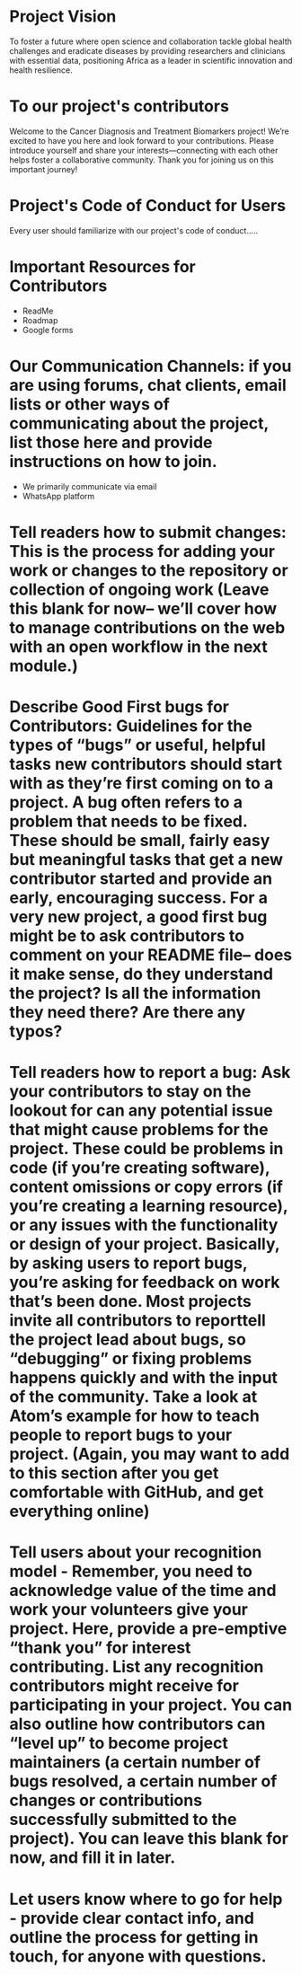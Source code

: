 # Project Vision

To foster a future where open science and collaboration tackle global health challenges and eradicate diseases by providing researchers and clinicians with essential data, positioning Africa as a leader in scientific innovation and health resilience.

# To our project's contributors

Welcome to the Cancer Diagnosis and Treatment Biomarkers project! We’re excited to have you here and look forward to your contributions. Please introduce yourself and share your interests—connecting with each other helps foster a collaborative community. Thank you for joining us on this important journey!

# Project's Code of Conduct for Users

Every user should familiarize with our project's code of conduct.....

# Important Resources for Contributors
* ReadMe
* Roadmap
* Google forms

# Our Communication Channels: if you are using forums, chat clients, email lists or other ways of communicating about the project, list those here and provide instructions on how to join.
* We primarily communicate via email
* WhatsApp platform

# Tell readers how to submit changes: This is the process for adding your work or changes to the repository or collection of ongoing work (Leave this blank for now– we’ll cover how to manage contributions on the web with an open workflow in the next module.)

# Describe Good First bugs for Contributors: Guidelines for the types of “bugs” or useful, helpful tasks new contributors should start with as they’re first coming on to a project. A bug often refers to a problem that needs to be fixed. These should be small, fairly easy but meaningful tasks that get a new contributor started and provide an early, encouraging success. For a very new project, a good first bug might be to ask contributors to comment on your README file– does it make sense, do they understand the project? Is all the information they need there? Are there any typos?

# Tell readers how to report a bug: Ask your contributors to stay on the lookout for can any potential issue that might cause problems for the project. These could be problems in code (if you’re creating software), content omissions or copy errors (if you’re creating a learning resource), or any issues with the functionality or design of your project. Basically, by asking users to report bugs, you’re asking for feedback on work that’s been done. Most projects invite all contributors to reporttell the project lead about bugs, so “debugging” or fixing problems happens quickly and with the input of the community. Take a look at Atom’s example for how to teach people to report bugs to your project. (Again, you may want to add to this section after you get comfortable with GitHub, and get everything online)

# Tell users about your recognition model - Remember, you need to acknowledge value of the time and work your volunteers give your project. Here, provide a pre-emptive “thank you” for interest contributing. List any recognition contributors might receive for participating in your project. You can also outline how contributors can “level up” to become project maintainers (a certain number of bugs resolved, a certain number of changes or contributions successfully submitted to the project). You can leave this blank for now, and fill it in later.

# Let users know where to go for help - provide clear contact info, and outline the process for getting in touch, for anyone with questions.
